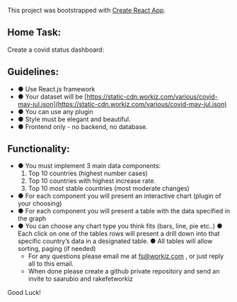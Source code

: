 This project was bootstrapped with [Create React App](https://github.com/facebook/create-react-app).

## Home Task:
Create a covid status dashboard:

## Guidelines:

- ● Use React.js framework
- ● Your dataset will be [https://static-cdn.workiz.com/various/covid-may-jul.json](https://static-cdn.workiz.com/various/covid-may-jul.json)
- ● You can use any plugin
- ● Style must be elegant and beautiful.
- ● Frontend only - no backend, no database.

 ## Functionality:
- ● You must implement 3 main data components:
    1. Top 10 countries (highest number cases)
    2. Top 10 countries with highest increase rate.
    3. Top 10 most stable countries (most moderate changes)
- ● For each component you will present an interactive chart (plugin of your
choosing)
- ● For each component you will present a table with the data specified in the graph
- ● You can choose any chart type you think fits (bars, line, pie etc..)
● Each click on one of the tables rows will present a drill down into that specific
country’s data in a designated table.
● All tables will allow sorting, paging (if needed)
    * For any questions please email me at fs@workiz.com , or just reply all to this email.
    * When done please create a github private repository and send an invite to saarubio
and rakefetworkiz

Good Luck!